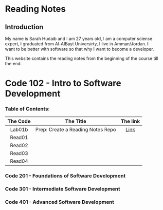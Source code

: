 # Reading Notes

## Introduction


<p> My name is Sarah Hudaib and I am 27 years old, I am a computer sciense expert, I graduated from Al-AlBayt Universirty, I live in Amman/Jordan.
I want to be better with software so that why I want to become a developer. </p>
<p> This website contains the reading notes from the beginning of the course till the end. </p>




# Code 102 - Intro to Software Development



### Table of Contents:

| The Code  |  The Title | The link  |
|:-:|:-:|:-:|
| Lab01b  | Prep: Create a Reading Notes Repo  |  [Link](https://sarahhudaib.github.io/reading-notes/) |
|  Read01 |   |   |
|  Read02 |   |   |
|  Read03 |   |   |
|  Read04 |   |   |

### Code 201 - Foundations of Software Development
### Code 301 - Intermediate Software Development
### Code 401 - Advanced Software Development
